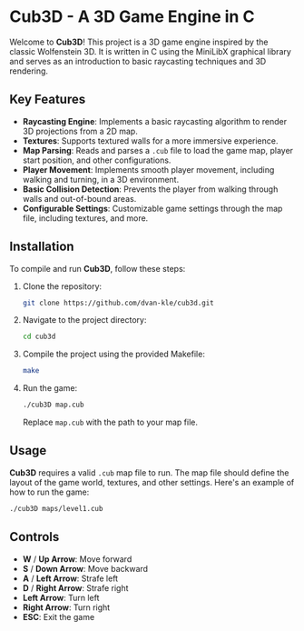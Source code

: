 # Cub3D - A 3D Game Engine in C

Welcome to **Cub3D**! This project is a 3D game engine inspired by the classic Wolfenstein 3D. It is written in C using the MiniLibX graphical library and serves as an introduction to basic raycasting techniques and 3D rendering.

## Key Features

- **Raycasting Engine**: Implements a basic raycasting algorithm to render 3D projections from a 2D map.
- **Textures**: Supports textured walls for a more immersive experience.
- **Map Parsing**: Reads and parses a `.cub` file to load the game map, player start position, and other configurations.
- **Player Movement**: Implements smooth player movement, including walking and turning, in a 3D environment.
- **Basic Collision Detection**: Prevents the player from walking through walls and out-of-bound areas.
- **Configurable Settings**: Customizable game settings through the map file, including textures, and more.

## Installation

To compile and run **Cub3D**, follow these steps:

1. Clone the repository:
    ```bash
    git clone https://github.com/dvan-kle/cub3d.git
    ```

2. Navigate to the project directory:
    ```bash
    cd cub3d
    ```

3. Compile the project using the provided Makefile:
    ```bash
    make
    ```

4. Run the game:
    ```bash
    ./cub3D map.cub
    ```

   Replace `map.cub` with the path to your map file.

## Usage

**Cub3D** requires a valid `.cub` map file to run. The map file should define the layout of the game world, textures, and other settings. Here's an example of how to run the game:

```bash
./cub3D maps/level1.cub
```

## Controls

- **W** / **Up Arrow**: Move forward
- **S** / **Down Arrow**: Move backward
- **A** / **Left Arrow**: Strafe left
- **D** / **Right Arrow**: Strafe right
- **Left Arrow**: Turn left
- **Right Arrow**: Turn right
- **ESC**: Exit the game

